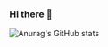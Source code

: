 ### Hi there 👋

<!--
**oceakun/oceakun** is a ✨ _special_ ✨ repository because its `README.md` (this file) appears on your GitHub profile.

Here are some ideas to get you started:

- 🔭 I’m currently working on ...
- 🌱 I’m currently learning ...
- 👯 I’m looking to collaborate on ...
- 🤔 I’m looking for help with ...
- 💬 Ask me about ...
- 📫 How to reach me: ...
- 😄 Pronouns: ...
- ⚡ Fun fact: ...
-->
<!-- [![Anurag's GitHub stats](https://github-readme-stats.vercel.app/api?username=oceakun)](https://github.com/anuraghazra/github-readme-stats) -->
![Anurag's GitHub stats](https://github-readme-stats.vercel.app/api?username=oceakun&show_icons=true&theme=radical)
